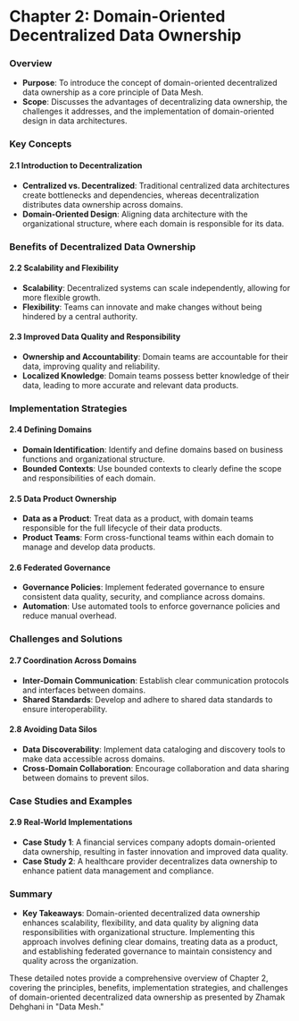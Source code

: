 # Chapter 2: Domain-Oriented Decentralized Data Ownership

### Overview
- **Purpose**: To introduce the concept of domain-oriented decentralized data ownership as a core principle of Data Mesh.
- **Scope**: Discusses the advantages of decentralizing data ownership, the challenges it addresses, and the implementation of domain-oriented design in data architectures.

### Key Concepts

#### 2.1 Introduction to Decentralization
- **Centralized vs. Decentralized**: Traditional centralized data architectures create bottlenecks and dependencies, whereas decentralization distributes data ownership across domains.
- **Domain-Oriented Design**: Aligning data architecture with the organizational structure, where each domain is responsible for its data.

### Benefits of Decentralized Data Ownership

#### 2.2 Scalability and Flexibility
- **Scalability**: Decentralized systems can scale independently, allowing for more flexible growth.
- **Flexibility**: Teams can innovate and make changes without being hindered by a central authority.

#### 2.3 Improved Data Quality and Responsibility
- **Ownership and Accountability**: Domain teams are accountable for their data, improving quality and reliability.
- **Localized Knowledge**: Domain teams possess better knowledge of their data, leading to more accurate and relevant data products.

### Implementation Strategies

#### 2.4 Defining Domains
- **Domain Identification**: Identify and define domains based on business functions and organizational structure.
- **Bounded Contexts**: Use bounded contexts to clearly define the scope and responsibilities of each domain.

#### 2.5 Data Product Ownership
- **Data as a Product**: Treat data as a product, with domain teams responsible for the full lifecycle of their data products.
- **Product Teams**: Form cross-functional teams within each domain to manage and develop data products.

#### 2.6 Federated Governance
- **Governance Policies**: Implement federated governance to ensure consistent data quality, security, and compliance across domains.
- **Automation**: Use automated tools to enforce governance policies and reduce manual overhead.

### Challenges and Solutions

#### 2.7 Coordination Across Domains
- **Inter-Domain Communication**: Establish clear communication protocols and interfaces between domains.
- **Shared Standards**: Develop and adhere to shared data standards to ensure interoperability.

#### 2.8 Avoiding Data Silos
- **Data Discoverability**: Implement data cataloging and discovery tools to make data accessible across domains.
- **Cross-Domain Collaboration**: Encourage collaboration and data sharing between domains to prevent silos.

### Case Studies and Examples

#### 2.9 Real-World Implementations
- **Case Study 1**: A financial services company adopts domain-oriented data ownership, resulting in faster innovation and improved data quality.
- **Case Study 2**: A healthcare provider decentralizes data ownership to enhance patient data management and compliance.

### Summary
- **Key Takeaways**: Domain-oriented decentralized data ownership enhances scalability, flexibility, and data quality by aligning data responsibilities with organizational structure. Implementing this approach involves defining clear domains, treating data as a product, and establishing federated governance to maintain consistency and quality across the organization.

These detailed notes provide a comprehensive overview of Chapter 2, covering the principles, benefits, implementation strategies, and challenges of domain-oriented decentralized data ownership as presented by Zhamak Dehghani in "Data Mesh."